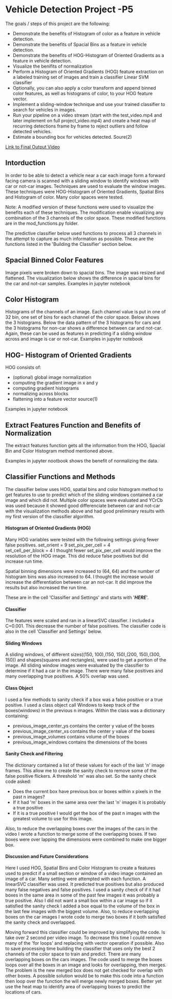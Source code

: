 # Vehicle Detection Project -P5


The goals / steps of this project are the following:
* Demonstrate the benefits of Histogram of color as a feature in vehicle detection.
* Demonstrate the benefits of Spacial Bins as a feature in vehicle detection.
* Demonstrate the benefits of HOG-Histogram of Oriented Gradients as a feature in vehicle detection.
* Visualize the benifits of normalization
* Perform a Histogram of Oriented Gradients (HOG) feature extraction on a labeled training set of images and train a classifier Linear SVM classifier
* Optionally, you can also apply a color transform and append binned color features, as well as histograms of color, to your HOG feature vector.
* Implement a sliding-window technique and use your trained classifier to search for vehicles in images.
* Run your pipeline on a video stream (start with the test_video.mp4 and later implement on full project_video.mp4) and create a heat map of recurring detections frame by frame to reject outliers and follow detected vehicles.
* Estimate a bounding box for vehicles detected. Soure(2)

[Link to Final Output Video](https://youtu.be/IdA85pDjplU)


## Intorduction

In order to be able to detect a vehicle near a car each image form a forward facing camera is scanned with a sliding window to identify windows with car or not-car images. Techniques are used to evaluate the window images. These techniques were HOG-Histogram of Oriented Gradients,  Spatial Bins and Histogram of color. Many color spaces were tested.

Note: A modified version of these functions were used to visualize the benefits each of these techniques. The modification enable visualizing any combination of the 3 channels of the color space. These modified functions are in the mod_functions.py folder.

The predictive classifier below used functions to process all 3 channels in the attempt to capture as much information as possible. These are the  functions listed in the 'Building the Classifier' section below.

## Spacial Binned Color Features
Image pixels were broken down to spacial bins. The image was resized and flattened. The visualization below shows the difference in spacial bins for the car and not-car samples.
Examples in jupyter notebook

## Color Histogram 
Histograms of the channels of an image. Each channel value is put in one of 32 bin, one set of bins for each channel of the color space. Below shows the 3 histograms. Below the data pattern of the 3 histograms for cars and the 3 histograms for non-car shows a difference between car and not-car. Again, these can be used as features in predicting if a sliding window across and image is car or not-car.
Examples in jupyter notebook


## HOG- Histogram of Oriented Gradients

HOG consists of:
- (optional) global image normalization
- computing the gradient image in x and y
- computing gradient histograms
- normalizing  across blocks
- flattening into a feature vector
source(1)

Examples in jupyter notebook



## Extract Features Function and Benefits of Normalization

The extract features function gets all the information from the HOG, Spacial Bin and Color Histogram method mentioned above. 

Examples in jupyter nootbook shows the benefit of normalizing the data.


## Classifier Functions and Methods

The classifier below uses HOG, spatial bins and color histogram method to get features to use to predict which of the sliding windows contained a car image and which did not. Multiple color spaces were evaluated and YCrCb was used because it showed good differenciate between car and not-car with the visualization methods above and had good preliminary results with my first version of the classifier algorithm. 


#### Histogram of Oriented Gradients (HOG)
Many HOG variables were tested with the following settings giving fewer false positives. 
set_orient = 9
set_pix_per_cell = 4                    
set_cell_per_block = 4
I thought fewer set_pix_per_cell would improve the resolution of the HOG image. This did reduce false positives but did increase run time.

Spatial binning dimensions were increased to (64, 64) and the number of histogram bins was also increased to 64.
I thought the increase would increase the differentiation between car an not-car. It did improve the results but also increased the run time.

These are in the cell 'Classifier and Settings' and starts with '*****HERE*****'.


#### Classifier 
The features were scaled and ran in a linearSVC classifier. I included a C=0.001. This decrease the number of false positives.
The classifier code is also in the cell 'Classifier and Settings' below.


#### Sliding Windows
A sliding windows, of different sizes((150, 100),(150, 150),(200, 150),(300, 150)) and shapes(squares and rectangles), were used to get a portion of the image. All sliding window images were evaluated by the classifier to determine if it had a car in the image. There were many false positives and many overlapping  true positives. A 50% overlap was used.

#### Class Object
I used a few methods to sanity check if a box was a false positive or a true positive. I used a class object call Windows to keep track of the boxes(windows) in the previous n images. 
Within the class was a dictionary containing: 

* previous_image_center_ys contains the center y value of the boxes
* previous_image_center_xs contains the center y value of the boxes
* previous_image_volumes contains volume of the boxes
* previous_image_windows contains the dimensions of the boxes

#### Sanity Check and Filtering
The dictionary contained a list of these values for each of the last 'n' image frames. This allow me to create the sanity check to remove some of the false positive flickers. A threshold 'm' was also set.
So the sanity check code asked:

* Does the current box have previous box or boxes within x pixels in the past n images?
* If it had 'm' boxes in the same area over the last 'n' images it is probably a true positive
* If it is a true positive I would get the box of the past n images with the greatest volume to use for this image.


Also, to reduce the overlapping boxes over the images of the cars in the video I wrote a function to merge some of the overlapping boxes. If two boxes were over lapping the dimensions were combined to make one bigger box. 


#### Discussion and Future Considerations
Here I used HOG, Spatial Bins and Color Histogram to create a features used to predict if a small section or window of a video image contained an image of a car. Many setting were attempted with each function. A linearSVC classifier was used. It predicted true positives but also produced many false negatives and false positives. I used a sanity check of if it had boxes in the same area in some of the past few images it was probably a true positive. Also I did not want a small box within a car image so if it satisfied the sanity check I added a box equal to the volume  of the box in the last few images with the biggest volume. Also, to reduce overlapping boxes on the car images I wrote code to merge two boxes if it  both satisfied the sanity check and overlapped.


Moving forward this classifier could be improved by simplifying the code. Is take over 2 second per video image. To decrease this time I could remove many of the 'for loops' and replacing with vector operation if possible. Also to save processing time building the classifier that uses only the best 2 channels of the color space to train and predict.  There are many overlapping boxes on the cars images. The code used to merge the boxes loops over all the boxes in an image and looks for overlapping, then merges. The problem is the new merged box does not get checked for overlap with other boxes. A possible solution would be to make this code into a function then loop over the function the will merge newly merged boxes. Better yet use the heat map to identify area of overlapping boxes to predict the locations of cars.






